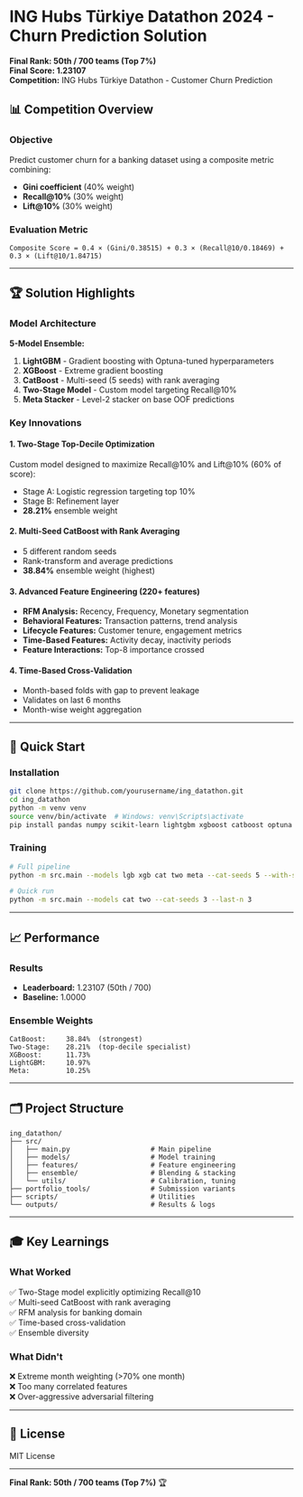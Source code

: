 # ING Hubs Türkiye Datathon 2024 - Churn Prediction Solution

**Final Rank: 50th / 700 teams (Top 7%)**  
**Final Score: 1.23107**  
**Competition:** ING Hubs Türkiye Datathon - Customer Churn Prediction

## 📊 Competition Overview

### Objective
Predict customer churn for a banking dataset using a composite metric combining:
- **Gini coefficient** (40% weight)
- **Recall@10%** (30% weight)
- **Lift@10%** (30% weight)

### Evaluation Metric
```
Composite Score = 0.4 × (Gini/0.38515) + 0.3 × (Recall@10/0.18469) + 0.3 × (Lift@10/1.84715)
```

---

## 🏆 Solution Highlights

### Model Architecture
**5-Model Ensemble:**
1. **LightGBM** - Gradient boosting with Optuna-tuned hyperparameters
2. **XGBoost** - Extreme gradient boosting
3. **CatBoost** - Multi-seed (5 seeds) with rank averaging
4. **Two-Stage Model** - Custom model targeting Recall@10%
5. **Meta Stacker** - Level-2 stacker on base OOF predictions

### Key Innovations

#### 1. Two-Stage Top-Decile Optimization
Custom model designed to maximize Recall@10% and Lift@10% (60% of score):
- Stage A: Logistic regression targeting top 10%
- Stage B: Refinement layer
- **28.21%** ensemble weight

#### 2. Multi-Seed CatBoost with Rank Averaging
- 5 different random seeds
- Rank-transform and average predictions
- **38.84%** ensemble weight (highest)

#### 3. Advanced Feature Engineering (220+ features)
- **RFM Analysis:** Recency, Frequency, Monetary segmentation
- **Behavioral Features:** Transaction patterns, trend analysis
- **Lifecycle Features:** Customer tenure, engagement metrics
- **Time-Based Features:** Activity decay, inactivity periods
- **Feature Interactions:** Top-8 importance crossed

#### 4. Time-Based Cross-Validation
- Month-based folds with gap to prevent leakage
- Validates on last 6 months
- Month-wise weight aggregation

---

## 🚀 Quick Start

### Installation
```bash
git clone https://github.com/yourusername/ing_datathon.git
cd ing_datathon
python -m venv venv
source venv/bin/activate  # Windows: venv\Scripts\activate
pip install pandas numpy scikit-learn lightgbm xgboost catboost optuna
```

### Training
```bash
# Full pipeline
python -m src.main --models lgb xgb cat two meta --cat-seeds 5 --with-stacker

# Quick run
python -m src.main --models cat two --cat-seeds 3 --last-n 3
```

---

## 📈 Performance

### Results
- **Leaderboard:** 1.23107 (50th / 700)
- **Baseline:** 1.0000

### Ensemble Weights
```
CatBoost:     38.84%  (strongest)
Two-Stage:    28.21%  (top-decile specialist)
XGBoost:      11.73%
LightGBM:     10.97%
Meta:         10.25%
```

---

## 🗂️ Project Structure
```
ing_datathon/
├── src/
│   ├── main.py                    # Main pipeline
│   ├── models/                    # Model training
│   ├── features/                  # Feature engineering
│   ├── ensemble/                  # Blending & stacking
│   └── utils/                     # Calibration, tuning
├── portfolio_tools/               # Submission variants
├── scripts/                       # Utilities
└── outputs/                       # Results & logs
```

---

## 🎓 Key Learnings

### What Worked
✅ Two-Stage model explicitly optimizing Recall@10  
✅ Multi-seed CatBoost with rank averaging  
✅ RFM analysis for banking domain  
✅ Time-based cross-validation  
✅ Ensemble diversity

### What Didn't
❌ Extreme month weighting (>70% one month)  
❌ Too many correlated features  
❌ Over-aggressive adversarial filtering

---

## 📜 License
MIT License

---

**Final Rank: 50th / 700 teams (Top 7%)** 🏆
